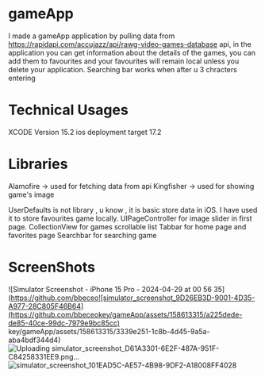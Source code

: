 # gameApp
I made a gameApp application by pulling data from https://rapidapi.com/accujazz/api/rawg-video-games-database api, in the application you can get information about the details of the games, you can add them to favourites and your favourites will remain local unless you delete your application.
Searching bar works when after u 3 chracters entering
# Technical Usages
   XCODE Version  15.2
   ios deployment target 17.2

# Libraries
   Alamofire -> used for fetching data from api
   Kingfisher -> used for showing game's image

UserDefaults is not library , u know , it is basic store data in iOS. I have used it to store favourites game locally.
UIPageController for image slider in first page.
CollectionView for games scrollable list
Tabbar for home page and favorites page
Searchbar for searching game

# ScreenShots
![Simulator Screenshot - iPhone 15 Pro - 2024-04-29 at 00 56 35](https://github.com/bbeceo![simulator_screenshot_9D26EB3D-9001-4D35-A977-28C805F46B64](https://github.com/bbeceokey/gameApp/assets/158613315/a225dede-de85-40ce-99dc-7979e9bc85cc)
key/gameApp/assets/158613315/3339e251-1c8b-4d45-9a5a-aba4bdf344d4)
![Uploading simulator_screenshot_D61A3301-6E2F-487A-951F-C84258331EE9.png…]()
![simulator_screenshot_101EAD5C-AE57-4B98-9DF2-A18008FF4028](https://github.com/bbeceokey/gameApp/assets/158613315/c6b01fc0-fcfe-404a-9ff3-9014798ef2b3)
